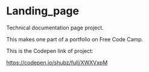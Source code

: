 # Landing_page
Technical documentation page project.

This makes one part of a portfolio on Free Code Camp.

This is the Codepen link of project:

https://codepen.io/shubz/full/XWXVxpM
